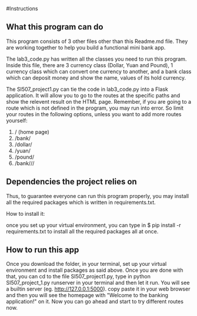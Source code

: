 #Instructions
## What this program can do
This program consists of 3 other files other than this Readme.md file. They are working together to help you build a functional mini bank app.


The lab3_code.py has written all the classes you need to run this program. Inside this file, there are 3 currency class (Dollar, Yuan and Pound), 1 currency class which can convert one currency to another, and a bank class which can deposit money and show the name, values of its hold currency.


The SI507_project1.py can tie the code in lab3_code.py into a Flask application. It will allow you to go to the routes at the specific paths and show the relevent result on the HTML page. Remember, if you are going to a route which is not defined in the program, you may run into error. So limit your routes in the following options, unless you want to add more routes yourself:

1. / (home page)
2. /bank/<name>
3. /dollar/<amt>
4. /yuan/<amt>
5. /pound/<amt>
6. /bank/<name>/<currency>/<value>


## Dependencies the project relies on
Thus, to guarantee everyone can run this program properly, you may install all the required packages which is written in requirements.txt.

How to install it:

once you set up your virtual environment, you can type in $ pip install -r requirements.txt to install all the required packages all at once.

## How to run this app
Once you download the folder, in your terminal, set up your virtual environment and install packages as said above. Once you are done with that, you can cd to the file SI507_project1.py, type in python SI507_project_1.py runserver in your terminal and then let it run. You will see a builtin server (eg. http://127.0.0.1:5000). copy paste it in your web browser and then you will see the homepage with "Welcome to the banking application!" on it. Now you can go ahead and start to try different routes now.
